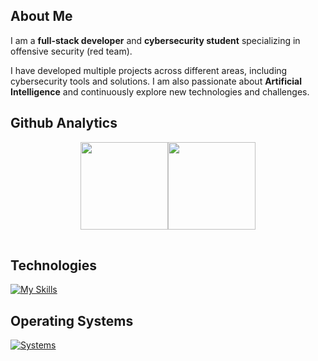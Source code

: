 ## About Me

I am a **full-stack developer** and **cybersecurity student** specializing in offensive security (red team).  

I have developed multiple projects across different areas, including cybersecurity tools and solutions. I am also passionate about **Artificial Intelligence** and continuously explore new technologies and challenges.

## Github Analytics
<div align="center">
  <table>
    <tr>
      <img height="140em" src="https://github-readme-stats-eight-theta.vercel.app/api?username=rafabd1&show_icons=true&theme=dracula&include_all_commits=true&count_private=true"/>
      <img height="140em" src="https://github-readme-stats-eight-theta.vercel.app/api/top-langs/?username=rafabd1&layout=compact&langs_count=8&theme=dracula"/>
    </tr>
  </table>
</div>

## Technologies

[![My Skills](https://skillicons.dev/icons?i=html,css,js,ts,golang,cs,python,bash,react,next,git,github,gitlab,vscode,unity,obsidian,notion,deno,nodejs,bun,styledcomponents,tailwindcss,pnpm,mysql,mongodb,supabase,firebase,anaconda,postman,tensorflow)](https://skillicons.dev)

## Operating Systems

[![Systems](https://skillicons.dev/icons?i=windows,linux,kali,arch)](https://skillicons.dev)

<!--
## 
[ ![Rafabd1](https://www.hackthebox.eu/badge/image/2216017)](https://app.hackthebox.com/profile/2216017)

[ ![Rafabd1](https://tryhackme-badges.s3.amazonaws.com/0xM4ki.png)](https://tryhackme.com/p/0xM4ki)

